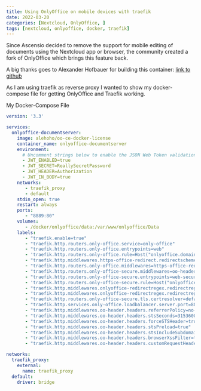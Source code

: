 ```yaml
---
title: Using OnlyOffice on mobile devices with traefik
date: 2022-03-20
categories: [Nextcloud, OnlyOffice, ]
tags: [nextcloud, onlyoffice, docker, traefik]    
---
```


Since Ascensio decided to remove the support for mobile editing of documents using the Nextcloud app or browser, the community created a fork of OnlyOffice which brings this feature back.

A big thanks goes to Alexander Hofbauer for building this container: [link to github](https://github.com/aleho/onlyoffice-ce-docker-license)

As I am using traefik as reverse proxy I wanted to show my docker-compose file for getting OnlyOffice and Traefik working.

My Docker-Compose File

```yaml
version: '3.3'

services:
  onlyoffice-documentserver:
    image: alehoho/oo-ce-docker-license
    container_name: onlyoffice-documentserver
    environment:
      # Uncomment strings below to enable the JSON Web Token validation.
      - JWT_ENABLED=true
      - JWT_SECRET=ReallySecretPassword
      - JWT_HEADER=Authorization
      - JWT_IN_BODY=true
    networks:
       - traefik_proxy
       - default
    stdin_open: true
    restart: always
    ports:
       - "8889:80"
    volumes:
       - /docker/onlyoffice/data:/var/www/onlyoffice/Data
    labels:
       - "traefik.enable=true"
       - "traefik.http.routers.only-office.service=only-office"
       - "traefik.http.routers.only-office.entrypoints=web"
       - 'traefik.http.routers.only-office.rule=Host("onlyoffice.domain.tld")'
       - "traefik.http.middlewares.https-office-redirect.redirectscheme.scheme=https"
       - "traefik.http.routers.only-office.middlewares=https-office-redirect"
       - "traefik.http.routers.only-office-secure.middlewares=oo-header"
       - "traefik.http.routers.only-office-secure.entrypoints=web-secure"
       - 'traefik.http.routers.only-office-secure.rule=Host("onlyoffice.domain.tld")'
       - "traefik.http.middlewares.onlyoffice-redirectregex.redirectregex.regex=^http://(.*)"
       - "traefik.http.middlewares.onlyoffice-redirectregex.redirectregex.replacement=https://$$1"
       - "traefik.http.routers.only-office-secure.tls.certresolver=default"
       - "traefik.http.services.only-office.loadbalancer.server.port=80"
       - "traefik.http.middlewares.oo-header.headers.referrerPolicy=no-referrer"
       - "traefik.http.middlewares.oo-header.headers.stsSeconds=31536000"
       - "traefik.http.middlewares.oo-header.headers.forceSTSHeader=true"
       - "traefik.http.middlewares.oo-header.headers.stsPreload=true"
       - "traefik.http.middlewares.oo-header.headers.stsIncludeSubdomains=true"
       - "traefik.http.middlewares.oo-header.headers.browserXssFilter=true"
       - "traefik.http.middlewares.oo-header.headers.customRequestHeaders.X-Forwarded-Proto=https"

networks:
  traefik_proxy:
    external:
      name: traefik_proxy
  default:
    driver: bridge
```
